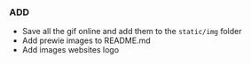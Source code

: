 ### ADD

- Save all the gif online and add them to the `static/img` folder
- Add prewie images to README.md
- Add images websites logo

